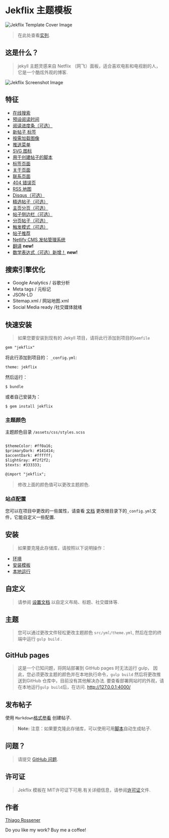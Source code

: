 # Jekflix 主题模板

![Jekflix Template Cover Image](https://res.cloudinary.com/dm7h7e8xj/image/upload/v1505354182/jekflix-logo_mfngps.png)

>在此处查看[实列](https://jekflix.rossener.com/).

## 这是什么？

>jekyll 主题灵感来自 Netflix （网飞）面板，适合喜欢电影和电视剧的人，它是一个酷炫外观的博客.

![Jekflix Screenshot Image](https://res.cloudinary.com/dm7h7e8xj/image/upload/v1566390829/jekflix-screenshot-2_zfiog2.jpg)

## 特征

- [在线搜索](docs/features.md#live-search)
- [预设阅读时间](docs/features.md#estimated-reading-time)
- [阅读进度条（可选）](docs/features.md#reading-progress-bar) 
- [新帖子 标签](docs/features.md#new-post-tag)
- [按需加载图像](docs/features.md#load-images-on-demand)
- [推送菜单](docs/features.md#push-menu)
- [SVG 图标](docs/features.md#svg-icons)
- [用于创建帖子的脚本](docs/features.md#shell-script-to-create-posts)
- [标签页面](docs/features.md#tags-page)
- [关于页面](docs/features.md#about-page)
- [联系页面](docs/features.md#contact-page)
- [404 错误页](docs/features.md#404-error-page)
- [RSS 地图](docs/features.md#feed-rss)
- [Disqus（可选）](docs/features.md#disqus) 
- [精选帖子（可选）](docs/features.md#featured-post) 
- [主页分页（可选）](docs/features.md#home-page-pagination)
- [帖子侧边栏（可选）](docs/features.md#posts-sidebar)
- [分页帖子（可选）](docs/features.md#paginated-posts) 
- [触发模式（可选）](docs/features.md#before-you-go-modal) 
- [帖子推荐](docs/features.md#post-recommendation)
- [Netlify CMS 发帖管理系统](docs/features.md#netlify-cms-ready)
- [翻译](docs/setup.md#translations) **new!**
- [数学表达式（可选）新增！](docs/features.md#math-expressions) **new!**

## 搜索引擎优化

- Google Analytics       / 谷歌分析
- Meta tags              / 元标记
- JSON-LD
- Sitemap.xml            / 网站地图.xml
- Social Media ready     /社交媒体就绪

## 快速安装

>如果您要安装到现有的 Jekyll 项目，请将此行添加到项目的`Gemfile`

```
gem "jekflix"
```

将此行添加到项目的： `_config.yml`:

```
theme: jekflix
```

然后运行：

```
$ bundle
```

或者自己安装为：

```
$ gem install jekflix
```

### 主题颜色

主题颜色目录 `/assets/css/styles.scss` 

```txt

$themeColor: #ff0a16;
$primaryDark: #141414;
$accentDark: #ffffff;
$lightGray: #f2f2f2;
$texts: #333333;

@import "jekflix";
```

>修改上面的颜色值可以更改主题颜色.

### 站点配置

您可以在项目中更改的一些属性，请查看 [文档](docs/settings.md#settings) 更改根目录下的`_config.yml`文件，它能自定义一些配置.

## 安装

>如果要克隆此存储库，请按照以下说明操作：

- [环境](docs/setup.md#environment)
- [安装模板](docs/setup.md#installing-template)
- [本地运行](docs/setup.md#running-local)

## 自定义

>请参阅 [设置文档](docs/settings.md#settings) 以自定义布局、标题、社交媒体等.

## 主题

>您可以通过更改文件轻松更改主题颜色 `src/yml/theme.yml`, 然后在您的终端中运行 `gulp build` .

## GitHub pages

>这是一个已知问题，将网站部署到 GitHub pages 时无法运行 gulp， 因此，您必须更改主题的颜色并在本地执行命令，`gulp build` 然后将更改推送到GitHub 仓库中，目前没有其他解决办法.
要查看部署网站时的外观，请在本地运行`gulp build`后，在访问. http://127.0.0.1:4000/

## 发布帖子

使用 `Markdown`[格式参看](docs/post.md#front-matter-properties) 创建帖子.

> **Note:** 注意：如果要克隆此存储库，可以使用可用[脚本](docs/post.md#creating-a-post)自动生成帖子.

## 问题？

>请提交  [GitHub 问题](https://github.com/thiagorossener/jekflix-template/issues/new).

## 许可证

>Jekflix 模板在 MIT许可证下可用.有关详细信息，请参阅[许可证](https://github.com/thiagorossener/jekflix-template/blob/master/LICENSE)文件. 

## 作者

[Thiago Rossener](https://rossener.com/)

Do you like my work? Buy me a coffee!

